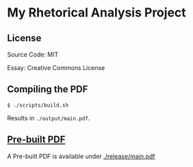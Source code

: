 # My Rhetorical Analysis Project


## License
Source Code: MIT

Essay: Creative Commons License


## Compiling the PDF

```shell
$ ./scripts/build.sh
```

Results in `./output/main.pdf`. 

## [Pre-built PDF](./release/main.pdf)

A Pre-built PDF is available under [./release/main.pdf](./release/main.pdf)

